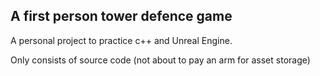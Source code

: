 ## A first person tower defence game

A personal project to practice c++ and Unreal Engine. <br>

Only consists of source code (not about to pay an arm for asset storage)